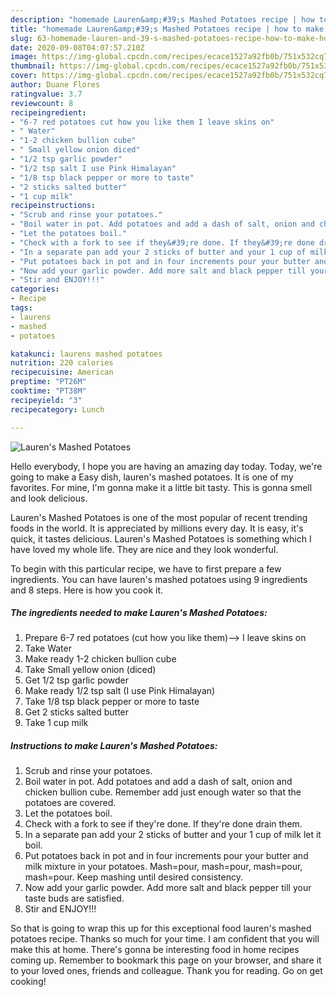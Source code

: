 ```yaml
---
description: "homemade Lauren&amp;#39;s Mashed Potatoes recipe | how to make homemade Lauren&amp;#39;s Mashed Potatoes"
title: "homemade Lauren&amp;#39;s Mashed Potatoes recipe | how to make homemade Lauren&amp;#39;s Mashed Potatoes"
slug: 63-homemade-lauren-and-39-s-mashed-potatoes-recipe-how-to-make-homemade-lauren-and-39-s-mashed-potatoes
date: 2020-09-08T04:07:57.210Z
image: https://img-global.cpcdn.com/recipes/ecace1527a92fb0b/751x532cq70/laurens-mashed-potatoes-recipe-main-photo.jpg
thumbnail: https://img-global.cpcdn.com/recipes/ecace1527a92fb0b/751x532cq70/laurens-mashed-potatoes-recipe-main-photo.jpg
cover: https://img-global.cpcdn.com/recipes/ecace1527a92fb0b/751x532cq70/laurens-mashed-potatoes-recipe-main-photo.jpg
author: Duane Flores
ratingvalue: 3.7
reviewcount: 8
recipeingredient:
- "6-7 red potatoes cut how you like them I leave skins on"
- " Water"
- "1-2 chicken bullion cube"
- " Small yellow onion diced"
- "1/2 tsp garlic powder"
- "1/2 tsp salt I use Pink Himalayan"
- "1/8 tsp black pepper or more to taste"
- "2 sticks salted butter"
- "1 cup milk"
recipeinstructions:
- "Scrub and rinse your potatoes."
- "Boil water in pot. Add potatoes and add a dash of salt, onion and chicken bullion cube. Remember add just enough water so that the potatoes are covered."
- "Let the potatoes boil."
- "Check with a fork to see if they&#39;re done. If they&#39;re done drain them."
- "In a separate pan add your 2 sticks of butter and your 1 cup of milk let it boil."
- "Put potatoes back in pot and in four increments pour your butter and milk mixture in your potatoes. Mash=pour, mash=pour, mash=pour, mash=pour. Keep mashing until desired consistency."
- "Now add your garlic powder. Add more salt and black pepper till your taste buds are satisfied."
- "Stir and ENJOY!!!"
categories:
- Recipe
tags:
- laurens
- mashed
- potatoes

katakunci: laurens mashed potatoes 
nutrition: 220 calories
recipecuisine: American
preptime: "PT26M"
cooktime: "PT38M"
recipeyield: "3"
recipecategory: Lunch

---
```



![Lauren&#39;s Mashed Potatoes](https://img-global.cpcdn.com/recipes/ecace1527a92fb0b/751x532cq70/laurens-mashed-potatoes-recipe-main-photo.jpg)

Hello everybody, I hope you are having an amazing day today. Today, we're going to make a Easy dish, lauren&#39;s mashed potatoes. It is one of my favorites. For mine, I'm gonna make it a little bit tasty. This is gonna smell and look delicious.



Lauren&#39;s Mashed Potatoes is one of the most popular of recent trending foods in the world. It is appreciated by millions every day. It is easy, it's quick, it tastes delicious. Lauren&#39;s Mashed Potatoes is something which I have loved my whole life. They are nice and they look wonderful.


To begin with this particular recipe, we have to first prepare a few ingredients. You can have lauren&#39;s mashed potatoes using 9 ingredients and 8 steps. Here is how you cook it.

<!--inarticleads1-->

##### The ingredients needed to make Lauren&#39;s Mashed Potatoes:

1. Prepare 6-7 red potatoes (cut how you like them)--&gt; I leave skins on
1. Take  Water
1. Make ready 1-2 chicken bullion cube
1. Take  Small yellow onion (diced)
1. Get 1/2 tsp garlic powder
1. Make ready 1/2 tsp salt (I use Pink Himalayan)
1. Take 1/8 tsp black pepper or more to taste
1. Get 2 sticks salted butter
1. Take 1 cup milk




<!--inarticleads2-->

##### Instructions to make Lauren&#39;s Mashed Potatoes:

1. Scrub and rinse your potatoes.
1. Boil water in pot. Add potatoes and add a dash of salt, onion and chicken bullion cube. Remember add just enough water so that the potatoes are covered.
1. Let the potatoes boil.
1. Check with a fork to see if they&#39;re done. If they&#39;re done drain them.
1. In a separate pan add your 2 sticks of butter and your 1 cup of milk let it boil.
1. Put potatoes back in pot and in four increments pour your butter and milk mixture in your potatoes. Mash=pour, mash=pour, mash=pour, mash=pour. Keep mashing until desired consistency.
1. Now add your garlic powder. Add more salt and black pepper till your taste buds are satisfied.
1. Stir and ENJOY!!!




So that is going to wrap this up for this exceptional food lauren&#39;s mashed potatoes recipe. Thanks so much for your time. I am confident that you will make this at home. There's gonna be interesting food in home recipes coming up. Remember to bookmark this page on your browser, and share it to your loved ones, friends and colleague. Thank you for reading. Go on get cooking!
